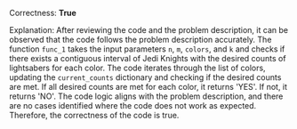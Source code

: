 Correctness: **True**

Explanation: 
After reviewing the code and the problem description, it can be observed that the code follows the problem description accurately. The function `func_1` takes the input parameters `n`, `m`, `colors`, and `k` and checks if there exists a contiguous interval of Jedi Knights with the desired counts of lightsabers for each color. The code iterates through the list of colors, updating the `current_counts` dictionary and checking if the desired counts are met. If all desired counts are met for each color, it returns 'YES'. If not, it returns 'NO'. The code logic aligns with the problem description, and there are no cases identified where the code does not work as expected. Therefore, the correctness of the code is true.